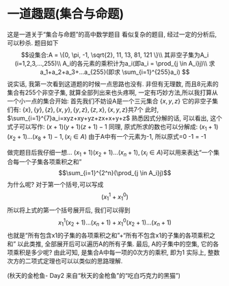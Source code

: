 # 一道趣题(集合与命题)
<script 
  src="https://cdn.bootcss.com/mathjax/2.7.5/MathJax.js?config=TeX-MML-AM_CHTML"></script>
  这是一道关于“集合与命题”的高中数学题目
  看似复杂的题目, 经过一定的分析后, 可以秒杀. 题目如下
$$设集合:A = \{0, \pi, -1, \sqrt{2}, 11, 13, 81, 121 \}\\
其非空子集为A_i (i=1,2,3,...,255)\\
A_i的各元素的乘积计为a_i(即a_i = \prod_{j \in A_i}j)\\
  求a_1+a_2+a_3+...a_{255}(即求 \sum_{i=1}^{255}a_i)
$$
说实话, 我第一次看到这道题的时候一点思路也没有. 非但有无理数, 而且8元素的集合有255个非空子集, 就算全部列出来也头疼啊, 一定有巧妙方法,所以我打算从一个小一点的集合开始:
  首先我们不妨设A是一个三元集合
  $\{x,y,z\}$
  它的非空子集们有:
$\{x\}, \{y\}, \{z\}, \{x, y\}, \{y, z\}, \{z, x\}, \{x, y, z\}$共7个
此时, $\sum_{i=1}^{7}a_i=xyz+xy+yz+zx+x+y+z$
熟悉因式分解的话, 可以看出, 这个式子可以写作:
$(x+1)(y+1)(z+1)-1$
同理, 原式所求的数也可以分解成:
$(x_1+1)(x_2+1)...(x_8+1)-1, (x_i \in A)$
由于A中有一个元素为-1, 所以原式=0 -1 = -1

做完题目后我仔细一想...
$(x_1+1)(x_2+1)...(x_n+1), (x_i \in A)$可以用来表达“一个集合每一个子集各项乘积之和”
$$\sum_{i=1}^{2^n}(\prod_{j \in A_i}j)$$
为什么呢?
对于第一个括号,可以写成
$$(x_1^1+x_1^0)$$
所以将上式的第一个括号展开后, 我们可以得到
$$x_1^1(x_2+1)...(x_n+1) + 
x_1^0(x_2+1)...(x_n+1)$$
也就是“所有包含x1的子集的各项乘积之和”+“所有不包含x1的子集的各项乘积之和”
以此类推, 全部展开后可以遍历A的所有子集.
最后, A的子集中的空集, 它的各项乘积是多少呢? 由此可知, 是集合A中每一项的0次方的乘积, 即为1
实际上, 整数次方的二项式定理也可以以类似的思路理解.

(秋天的金枪鱼- Day2 来自“秋天的金枪鱼”的“吃白巧克力的黑猫”)

